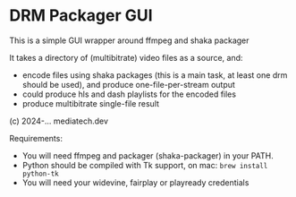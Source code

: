 DRM Packager GUI
================

This is a simple GUI wrapper around ffmpeg and shaka packager

It takes a directory of (multibitrate) video files as a source, and:
- encode files using shaka packages (this is a main task, at least one drm should be used), and produce one-file-per-stream output
- could produce hls and dash playlists for the encoded files
- produce multibitrate single-file result

(c) 2024-... mediatech.dev

Requirements:

* You will need ffmpeg and packager (shaka-packager) in your PATH.
* Python should be compiled with Tk support, on mac: `brew install python-tk`
* You will need your widevine, fairplay or playready credentials
